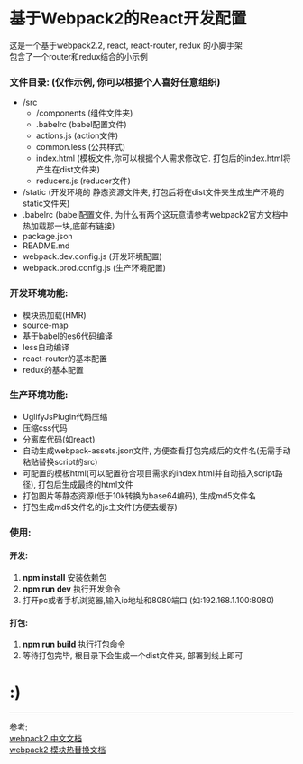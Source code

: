 # 基于Webpack2的React开发配置

这是一个基于webpack2.2, react, react-router, redux 的小脚手架</br>
包含了一个router和redux结合的小示例</br>

### 文件目录: (仅作示例, 你可以根据个人喜好任意组织)
+ /src
    - /components (组件文件夹)<br>
    - .babelrc (babel配置文件)<br>
    - actions.js (action文件)<br>
    - common.less (公共样式)<br>
    - index.html (模板文件,你可以根据个人需求修改它. 打包后的index.html将产生在dist文件夹)<br>
    - reducers.js (reducer文件)<br>
+ /static (开发环境的 静态资源文件夹, 打包后将在dist文件夹生成生产环境的static文件夹)
+ .babelrc (babel配置文件, 为什么有两个这玩意请参考webpack2官方文档中热加载那一块,底部有链接)
+ package.json 
+ README.md 
+ webpack.dev.config.js (开发环境配置) 
+ webpack.prod.config.js (生产环境配置) 
  

### 开发环境功能:
*   模块热加载(HMR)
*   source-map
*   基于babel的es6代码编译
*   less自动编译
*   react-router的基本配置
*   redux的基本配置

### 生产环境功能:
*   UglifyJsPlugin代码压缩
*   压缩css代码
*   分离库代码(如react)
*   自动生成webpack-assets.json文件, 方便查看打包完成后的文件名(无需手动粘贴替换script的src)
*   可配置的模板html(可以配置符合项目需求的index.html并自动插入script路径), 打包后生成最终的html文件
*   打包图片等静态资源(低于10k转换为base64编码), 生成md5文件名
*   打包生成md5文件名的js主文件(方便去缓存)

### 使用:

#### 开发: 
1.  **npm install** 安装依赖包
2.  **npm run dev** 执行开发命令
3.  打开pc或者手机浏览器,输入ip地址和8080端口 (如:192.168.1.100:8080)

#### 打包:
1.  **npm run build** 执行打包命令
2.  等待打包完毕, 根目录下会生成一个dist文件夹, 部署到线上即可

# :)
---------------------------------------
参考: <br>
<a href="https://doc.webpack-china.org/concepts/">webpack2 中文文档</a><br>
<a href="https://doc.webpack-china.org/guides/hmr-react/">webpack2 模块热替换文档</a>